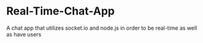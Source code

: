 # Real-Time-Chat-App
A chat app that utilizes socket.io and node.js in order to be real-time as well as have users
